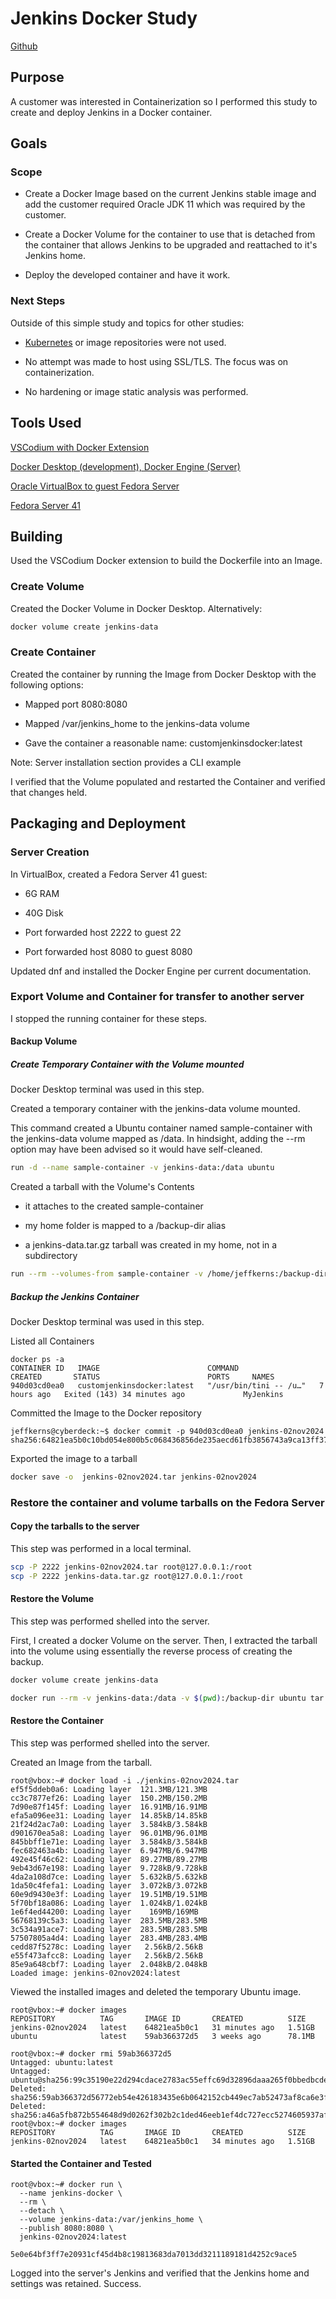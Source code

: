 # Jenkins Docker Study
[Github](https://github.com/JeffKernsGitHub/Custom-Jenkins-Docker)

## Purpose

A customer was interested in Containerization so I performed this study to create and deploy Jenkins in a Docker container.

## Goals

### Scope

- Create a Docker Image based on the current Jenkins stable image and add the customer required Oracle JDK 11 which was required by the customer.

- Create a Docker Volume for the container to use that is detached from the container that allows Jenkins to be upgraded and reattached to it's Jenkins home.

- Deploy the developed container and have it work.

### Next Steps

Outside of this simple study and topics for other studies:

- [Kubernetes](https://kubernetes.io/) or image repositories were not used.

- No attempt was made to host using SSL/TLS. The focus was on containerization.

-  No hardening or image static analysis was performed.

## Tools Used
[VSCodium with Docker Extension](https://vscodium.com/)

[Docker Desktop (development), Docker Engine (Server)](https://www.docker.com/)

[Oracle VirtualBox to guest Fedora Server](https://www.virtualbox.org/)

[Fedora Server 41](https://fedoraproject.org/server/)

## Building
Used the VSCodium Docker extension to build the Dockerfile into an Image.

### Create Volume
Created the Docker Volume in Docker Desktop. Alternatively:
```bash
docker volume create jenkins-data
```

### Create Container
Created the container by running the Image from Docker Desktop with the following options:

- Mapped port 8080:8080

- Mapped /var/jenkins_home to the jenkins-data volume

- Gave the container a reasonable name: customjenkinsdocker:latest

Note: Server installation section provides a CLI example

I verified that the Volume populated and restarted the Container and verified that changes held.

## Packaging and Deployment

### Server Creation

In VirtualBox, created a Fedora Server 41 guest:

- 6G RAM

- 40G Disk

- Port forwarded host 2222 to guest 22

- Port forwarded host 8080 to guest 8080

 Updated dnf and installed the Docker Engine per current documentation.

### Export Volume and Container for transfer to another server 

I stopped the running container for these steps.
 
#### Backup Volume

##### Create Temporary Container with the Volume mounted

Docker Desktop terminal was used in this step.

Created a temporary container with the jenkins-data volume mounted.

This command created a Ubuntu container named sample-container with the jenkins-data volume mapped as /data. In hindsight, adding the --rm option may have been advised so it would have self-cleaned.

```bash
run -d --name sample-container -v jenkins-data:/data ubuntu
```

Created a tarball with the Volume's Contents

- it attaches to the created sample-container

- my home folder is mapped to a /backup-dir alias 

- a jenkins-data.tar.gz tarball was created in my home, not in a subdirectory

```bash
run --rm --volumes-from sample-container -v /home/jeffkerns:/backup-dir ubuntu tar cvzf /backup-dir/jenkins-data.tar.gz /data
```


##### Backup the Jenkins Container

Docker Desktop terminal was used in this step.

Listed all Containers 

```
docker ps -a
CONTAINER ID   IMAGE                        COMMAND                  CREATED       STATUS                        PORTS     NAMES
940d03cd0ea0   customjenkinsdocker:latest   "/usr/bin/tini -- /u…"   7 hours ago   Exited (143) 34 minutes ago             MyJenkins
```

Committed the Image to the Docker repository

```
jeffkerns@cyberdeck:~$ docker commit -p 940d03cd0ea0 jenkins-02nov2024
sha256:64821ea5b0c10bd054e800b5c068436856de235aecd61fb3856743a9ca13ff37
```

Exported the image to a tarball 

```bash
docker save -o  jenkins-02nov2024.tar jenkins-02nov2024
```

### Restore the container and volume tarballs on the Fedora Server

#### Copy the tarballs to the server

This step was performed in a local terminal.

```bash
scp -P 2222 jenkins-02nov2024.tar root@127.0.0.1:/root
scp -P 2222 jenkins-data.tar.gz root@127.0.0.1:/root
``` 


#### Restore the Volume

This step was performed shelled into the server.

First, I created a docker Volume on the server. Then, I extracted the tarball into the volume using essentially the reverse process of creating the backup.

```bash
docker volume create jenkins-data

docker run --rm -v jenkins-data:/data -v $(pwd):/backup-dir ubuntu tar xvzf /backup-dir/jenkins-data.tar.gz -C /
```

#### Restore the Container

This step was performed shelled into the server.

Created an Image from the tarball.

```
root@vbox:~# docker load -i ./jenkins-02nov2024.tar
ef5f5ddeb0a6: Loading layer  121.3MB/121.3MB
cc3c7877ef26: Loading layer  150.2MB/150.2MB
7d90e87f145f: Loading layer  16.91MB/16.91MB
efa5a096ee31: Loading layer  14.85kB/14.85kB
21f24d2ac7a0: Loading layer  3.584kB/3.584kB
d901670ea5a8: Loading layer  96.01MB/96.01MB
845bbff1e71e: Loading layer  3.584kB/3.584kB
fec682463a4b: Loading layer  6.947MB/6.947MB
492e45f46c62: Loading layer  89.27MB/89.27MB
9eb43d67e198: Loading layer  9.728kB/9.728kB
4da2a108d7ce: Loading layer  5.632kB/5.632kB
1da50c4fefa1: Loading layer  3.072kB/3.072kB
60e9d9430e3f: Loading layer  19.51MB/19.51MB
5f70bf18a086: Loading layer  1.024kB/1.024kB
1e6f4ed44200: Loading layer    169MB/169MB
56768139c5a3: Loading layer  283.5MB/283.5MB
3c534a91ace7: Loading layer  283.5MB/283.5MB
57507805a4d4: Loading layer  283.4MB/283.4MB
cedd87f5278c: Loading layer   2.56kB/2.56kB
e55f473afcc8: Loading layer   2.56kB/2.56kB
85e9a648cbf7: Loading layer  2.048kB/2.048kB
Loaded image: jenkins-02nov2024:latest
```

Viewed the installed images and deleted the temporary Ubuntu image.

```
root@vbox:~# docker images
REPOSITORY          TAG       IMAGE ID       CREATED          SIZE
jenkins-02nov2024   latest    64821ea5b0c1   31 minutes ago   1.51GB
ubuntu              latest    59ab366372d5   3 weeks ago      78.1MB

root@vbox:~# docker rmi 59ab366372d5
Untagged: ubuntu:latest
Untagged: ubuntu@sha256:99c35190e22d294cdace2783ac55effc69d32896daaa265f0bbedbcde4fbe3e5
Deleted: sha256:59ab366372d56772eb54e426183435e6b0642152cb449ec7ab52473af8ca6e3f
Deleted: sha256:a46a5fb872b554648d9d0262f302b2c1ded46eeb1ef4dc727ecc5274605937af
root@vbox:~# docker images
REPOSITORY          TAG       IMAGE ID       CREATED          SIZE
jenkins-02nov2024   latest    64821ea5b0c1   34 minutes ago   1.51GB

```

#### Started the Container and Tested



```
root@vbox:~# docker run \
  --name jenkins-docker \
  --rm \
  --detach \
  --volume jenkins-data:/var/jenkins_home \
  --publish 8080:8080 \
  jenkins-02nov2024:latest

5e0e64bf3ff7e20931cf45d4b8c19813683da7013dd3211189181d4252c9ace5

```

Logged into the server's Jenkins and verified that the Jenkins home and settings was retained. Success.



